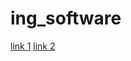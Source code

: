 # ing_software
[link 1](https://es.wikipedia.org/wiki/Markdown)
[link 2](https://markdown.es/sintaxis-markdown/)
